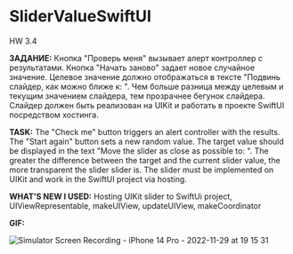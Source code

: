 # SliderValueSwiftUI
HW 3.4

**ЗАДАНИЕ:** Кнопка "Проверь меня" вызывает алерт контроллер с результатами.
Кнопка "Начать заново" задает новое случайное значение.
Целевое значение должно отображаться в тексте "Подвинь слайдер, как можно ближе к: ".
Чем больше разница между целевым и текущим значением слайдера, тем прозрачнее бегунок слайдера.
Слайдер должен быть реализован на UIKit и работать в проекте SwiftUI посредством хостинга.


**TASK:** The "Check me" button triggers an alert controller with the results.
The "Start again" button sets a new random value.
The target value should be displayed in the text "Move the slider as close as possible to: ".
The greater the difference between the target and the current slider value, the more transparent the slider slider is.
The slider must be implemented on UIKit and work in the SwiftUI project via hosting.

**WHAT'S NEW I USED:** Hosting UIKit slider to SwiftUi project, UIViewRepresentable, makeUIView, updateUIView, makeCoordinator

**GIF:**

![Simulator Screen Recording - iPhone 14 Pro - 2022-11-29 at 19 15 31](https://user-images.githubusercontent.com/97275239/204531063-4bcd2898-8823-48fe-8d35-589274a0e55e.gif)
